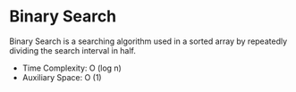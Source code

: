# Binary Search

Binary Search is a searching algorithm used in a sorted array by repeatedly dividing the search interval in half.

- Time Complexity: O (log n)
- Auxiliary Space: O (1)
